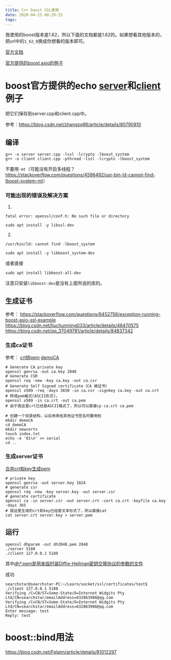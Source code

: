 ```yaml
---
title: C++ boost SSL使用
date: 2020-04-25 00:29:25
tags:
---
```


我使用的boost版本是1.62，所以下面的文档都是1.62的。如果想看其他版本的，把url中的```1_62_0```换成你想看的版本即可。

[官方文档](https://www.boost.org/doc/libs/1_62_0/doc/html/boost_asio/overview/ssl.html)

[官方提供的boost asio的例子](https://www.boost.org/doc/libs/1_62_0/doc/html/boost_asio/examples/cpp03_examples.html#boost_asio.examples.cpp03_examples.ssl)

# boost官方提供的echo [server](https://www.boost.org/doc/libs/1_62_0/doc/html/boost_asio/example/cpp03/ssl/server.cpp)和[client](https://www.boost.org/doc/libs/1_62_0/doc/html/boost_asio/example/cpp03/ssl/client.cpp)例子
把它们保存到server.cpp和client.cpp中。

参考：<https://blog.csdn.net/zhangzq86/article/details/80790810>

## 编译
```shell
g++ -o server server.cpp -lssl -lcrypto -lboost_system
g++ -o client client.cpp -pthread -lssl -lcrypto -lboost_system
```
不要用```-mt```（可能没有开启多线程？<https://stackoverflow.com/questions/4596492/usr-bin-ld-cannot-find-lboost-system-mt>）

### 可能出现的错误及解决方案
1. 
```
fatal error: openssl/conf.h: No such file or directory
```
```shell
sudo apt install -y libssl-dev
```
2. 
```
/usr/bin/ld: cannot find -lboost_system
```
```shell
sudo apt install -y libboost_system-dev
```
或者直接
```shell
sudo apt install libboost-all-dev
```
注意只安装```libboost-dev```是没有上面所说的库的。

## 生成证书
参考：
<https://stackoverflow.com/questions/6452756/exception-running-boost-asio-ssl-example>
<https://blog.csdn.net/liuchunming033/article/details/48470575>
<https://blog.csdn.net/qq_37049781/article/details/84837342>

### 生成ca证书
参考：
[crt转pem](https://www.cnblogs.com/LiuYanYGZ/p/10375174.html)
[demoCA](https://www.cnblogs.com/jinanxiaolaohu/p/11362901.html)
```shell
# Generate CA private key 
openssl genrsa -out ca.key 2048 
# Generate CSR 
openssl req -new -key ca.key -out ca.csr
# Generate Self Signed certificate（CA 根证书）
openssl x509 -req -days 3650 -in ca.csr -signkey ca.key -out ca.crt
# 转成pem格式(ASCII形式)。
openssl x509 -in ca.crt -out ca.pem
# 由于我这里crt已经是ASCII格式了，所以可以直接cp ca.crt ca.pem

# 创建一个目录结构，以后用来给其他证书签名时要用到
mkdir demoCA
cd demoCA
mkdir newcerts
touch index.txt
echo -e '01\n' >> serial
cd ..
```

### 生成server证书
[合并crt和key生成pem](http://www.voidcn.com/article/p-ptsxlgtt-bsh.html)
```shell
# private key
openssl genrsa -out server.key 1024 
# generate csr
openssl req -new -key server.key -out server.csr
# generate certificate
openssl ca -in server.csr -out server.crt -cert ca.crt -keyfile ca.key -days 365
# 我这里生成的crt和key已经是文本形式了，所以直接cat
cat server.crt server.key > server.pem
```

## 运行
```shell
openssl dhparam -out dh2048.pem 2048
./server 5188
./client 127.0.0.1 5188
```
其中[dh*.pem是用来临时装Diffie-Hellman密钥交换协议的参数的文件](https://www.boost.org/doc/libs/1_54_0/doc/html/boost_asio/reference/ssl__context/use_tmp_dh_file.html)

成功
```
searchstar@searchstar-PC:~/Learn/socket/ssl/certificates/test$ ./client 127.0.0.1 5188
Verifying /C=CN/ST=Some-State/O=Internet Widgits Pty Ltd/CN=searchstar/emailAddress=632863986@qq.com
Verifying /C=CN/ST=Some-State/O=Internet Widgits Pty Ltd/CN=searchstar/emailAddress=632863986@qq.com
Enter message: test
Reply: test
```

# boost::bind用法
<https://blog.csdn.net/Felaim/article/details/81012297>
